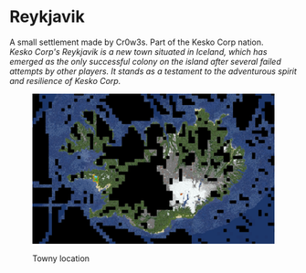 # Reykjavik

A small settlement made by Cr0w3s. Part of the Kesko Corp nation.\
_Kesko Corp's Reykjavik is a new town situated in Iceland, which has emerged as the only successful colony on the island after several failed attempts by other players. It stands as a testament to the adventurous spirit and resilience of Kesko Corp._

<figure><img src="../../../../.gitbook/assets/image (48).png" alt=""><figcaption><p>Towny location</p></figcaption></figure>

